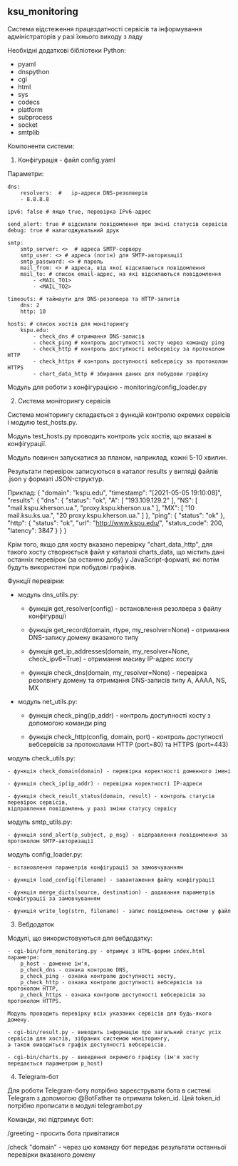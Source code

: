 ## ksu_monitoring

Система відстеження працездатності сервісів та інформування адміністраторів у разі їхнього виходу з ладу

Необхідні додаткові бібліотеки Python:
- pyaml
- dnspython
- cgi
- html
- sys
- codecs
- platform
- subprocess
- socket
- smtplib

Компоненти системи:

1. Конфігурація - файл config.yaml

Параметри:

	dns:
		resolvers:  #   ip-адреси DNS-резолверів
        - 8.8.8.8

	ipv6: false # якщо true, перевірка IPv6-адрес
	
	send_alert: true # відсилати повідомлення при зміні статусів сервісів
	debug: true # налагоджувальний друк

	smtp:
		smtp_server: <>  # адреса SMTP-серверу
		smtp_user: <> # адреса (логін) для SMTP-авторизації
		smtp_password: <> # пароль
		mail_from: <> # адреса, від якої відсилаються повідомлення
		mail_to: # список email-адрес, на які відсилаються повідомлення
			- <MAIL_TO1>
			- <MAIL_TO2>
	
	timeouts: # таймаути для DNS-резолвера та HTTP-запитів
		dns: 2
		http: 10
        
	hosts: # список хостів для моніторингу
		kspu.edu:
			- check_dns # отримання DNS-записів
			- check_ping # контроль доступності хосту через команду ping
			- check_http # контроль доступності вебсервісу за протоколом HTTP
			- check_https # контроль доступності вебсервісу за протоколом HTTPS
			- chart_data_http # збирання даних для побудови графіку
	
Модуль для роботи з конфігурацією - monitoring/config_loader.py


2. Система моніторингу сервісів

Система моніторингу складається з функцій контролю окремих сервісів і модулю test_hosts.py.

Модуль test_hosts.py проводить контроль усіх хостів, що вказані в конфігурації.

Модуль повинен запускатися за планом, наприклад, кожні 5-10 хвилин.

Результати перевірок записуються в каталог results у вигляді файлів <domain>.json у форматі JSON-структур.

Приклад:
	{
		"domain": "kspu.edu",
		"timestamp": "[2021-05-05 19:10:08]",
		"results": {
			"dns": { "status": "ok",
				"A": [ "193.109.129.2" ],
				"NS": [ "mail.kspu.kherson.ua.", "proxy.kspu.kherson.ua." ],
				"MX": [ "10 mail.ksu.ks.ua.", "20 proxy.kspu.kherson.ua." ]
			},
			"ping": { "status": "ok" },
			"http": { "status": "ok", "url": "http://www.kspu.edu/",
				"status_code": 200, "latency": 3847 }
		}
	}

Крім того, якщо для хосту вказано перевірку "chart_data_http", для такого хосту створюється файл у каталозі charts_data,
що містить дані останніх перевірок (за останню добу) у JavaScript-форматі, які потім будуть використані при побудові графіків.

Функції перевірки:

- модуль dns_utils.py:

	- функція get_resolver(config) - встановлення резолвера з файлу конфігурації
	
	- функція get_record(domain, rtype, my_resolver=None) - отримання DNS-запису домену вказаного типу
	
	- функція get_ip_addresses(domain, my_resolver=None, check_ipv6=True) - отримання масиву IP-адрес хосту
	
	- функція check_dns(domain, my_resolver=None) - перевірка резолвінгу домену та отримання DNS-записів типу A, AAAA, NS, MX
	
- модуль net_utils.py:

	- функція check_ping(ip_addr) - контроль доступності хосту з допомогою команди ping
	
	- функція check_http(config, domain, port) - контроль доступності вебсервісів за протоколами HTTP (port=80) та HTTPS (port=443)
	
модуль check_utils.py:

	- функція check_domain(domain) - перевірка коректності доменного імені
	
	- функція check_ip(ip_addr) - перевірка коректності IP-адреси
	
	- функція check_result_status(domain, result) - контроль статусів перевірок сервісів,
	відправлення повідомлень у разі зміни статусу сервісу
	
модуль smtp_utils.py:
	
	- функція send_alert(p_subject, p_msg) - відправлення повідомлення за протоколом SMTP-авторизації
	
модуль config_loader.py:
	
	- встановлення параметрів конфігурації за замовчуванням
	
	- функція load_config(filename) - завантаження файлу конфігурації
	
	- функція merge_dicts(source, destination) - додавання параметрів конфігурації за замовчуванням
	
	- функція write_log(strn, filename) - запис повідомлень системи у файл

3. Вебдодаток

Модулі, що використовуються для вебдодатку:

	- cgi-bin/form_monitoring.py - отримує з HTML-форми index.html параметри:
		p_host - доменне ім'я,
		p_check_dns - ознака контролю DNS,
		p_check_ping - ознака контролю доступності хосту,
		p_check_http - ознака контролю доступності вебсервісів за протоколом HTTP,
		p_check_https - ознака контролю доступності вебсервісів за протоколом HTTPS.

	Модуль проводить перевірку всіх указаних сервісів для будь-якого домену.
	
	- cgi-bin/result.py - виводить інформацію про загальний статус усіх сервісів для хостів, зібраних системою моніторингу,
	а також виводиться графік доступності вебсервісів.
	
	- cgi-bin/charts.py - виведення окремого графіку (ім'я хосту передається параметром p_host)
	


4. Telegram-бот

Для роботи Telegram-боту потрібно зареєструвати бота в системі Telegram з допомогою @BotFather та отримати token_id.
Цей token_id потрібно прописати в модулі telegrambot.py

Команди, які підтримує бот:

/greeting - просить бота привітатися

/check "domain" - через цю команду бот передає результати останньої перевірки вказаного домену

